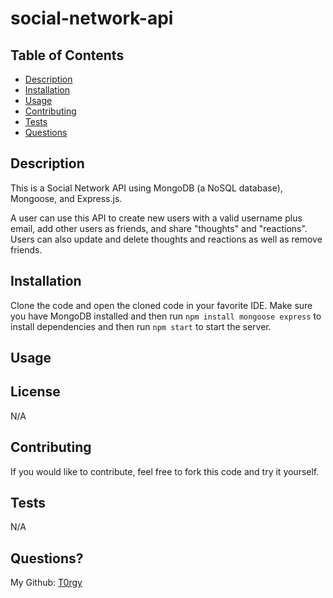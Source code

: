 # social-network-api

## Table of Contents
* [Description](#description)
* [Installation](#installation)
* [Usage](#usage)
* [Contributing](#contributing)
* [Tests](#tests)
* [Questions](#questions)

## Description
This is a Social Network API using MongoDB (a NoSQL database), Mongoose, and Express.js.

A user can use this API to create new users with a valid username plus email, add other users as friends, and share "thoughts" and "reactions". Users can also update and delete thoughts and reactions as well as remove friends. 

## Installation
Clone the code and open the cloned code in your favorite IDE. Make sure you have MongoDB installed and then run `npm install mongoose express` to install dependencies and then run `npm start` to start the server.

## Usage


## License
N/A

## Contributing
If you would like to contribute, feel free to fork this code and try it yourself.

## Tests
N/A

## Questions?
My Github: [T0rgy](https://github.com/T0rgy)